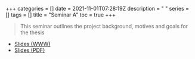 +++
categories = []
date = 2021-11-01T07:28:19Z
description = " "
series = []
tags = []
title = "Seminar A"
toc = true
+++


> This seminar outlines the project background, motives and goals for the thesis

* [Slides (WWW)](../../../presentations/seminar-a/)
* [Slides (PDF)](../../../presentations/seminar-a.pdf)
